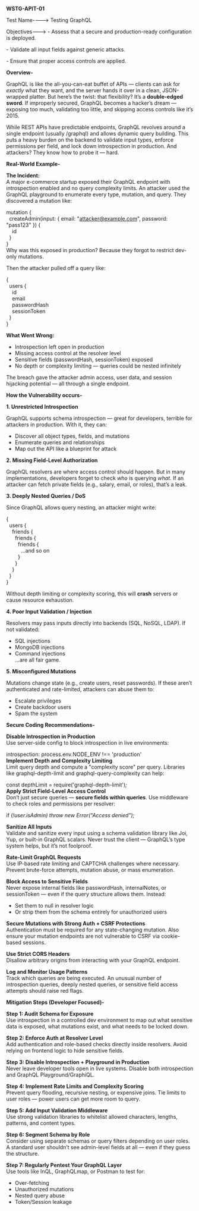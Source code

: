 **WSTG-APIT-01**

Test Name----\> Testing GraphQL

Objectives---\> \- Assess that a secure and production-ready configuration is deployed.

\- Validate all input fields against generic attacks.

\- Ensure that proper access controls are applied.

**Overview-**

GraphQL is like the all-you-can-eat buffet of APIs — clients can ask for *exactly* what they want, and the server hands it over in a clean, JSON-wrapped platter. But here’s the twist: that flexibility? It’s a **double-edged sword**. If improperly secured, GraphQL becomes a hacker’s dream — exposing too much, validating too little, and skipping access controls like it’s 2015\.

While REST APIs have predictable endpoints, GraphQL revolves around a single endpoint (usually /graphql) and allows dynamic query building. This puts a heavy burden on the backend to validate input types, enforce permissions per field, and lock down introspection in production. And attackers? They know how to probe it — hard.

**Real-World Example-**

**The Incident:**  
A major e-commerce startup exposed their GraphQL endpoint with introspection enabled and no query complexity limits. An attacker used the GraphQL playground to enumerate every type, mutation, and query. They discovered a mutation like:

mutation {  
  createAdmin(input: { email: "attacker@example.com", password: "pass123" }) {  
    id  
  }  
}  
Why was this exposed in production? Because they forgot to restrict dev-only mutations.

Then the attacker pulled off a query like:

{  
  users {  
    id  
    email  
    passwordHash  
    sessionToken  
  }  
}

**What Went Wrong:**

* Introspection left open in production  
* Missing access control at the resolver level  
* Sensitive fields (passwordHash, sessionToken) exposed  
* No depth or complexity limiting — queries could be nested infinitely

The breach gave the attacker admin access, user data, and session hijacking potential — all through a single endpoint.

**How the Vulnerability occurs-**

**1\. Unrestricted Introspection**

GraphQL supports schema introspection — great for developers, terrible for attackers in production. With it, they can:

* Discover all object types, fields, and mutations  
* Enumerate queries and relationships  
* Map out the API like a blueprint for attack

**2\. Missing Field-Level Authorization**

GraphQL resolvers are where access control should happen. But in many implementations, developers forget to check *who* is querying *what*. If an attacker can fetch private fields (e.g., salary, email, or roles), that’s a leak.

**3\. Deeply Nested Queries / DoS**

Since GraphQL allows query nesting, an attacker might write:

{  
  users {  
    friends {  
      friends {  
        friends {  
          ...and so on  
        }  
      }  
    }  
  }  
}

Without depth limiting or complexity scoring, this will **crash** servers or cause resource exhaustion.

**4\. Poor Input Validation / Injection**

Resolvers may pass inputs directly into backends (SQL, NoSQL, LDAP). If not validated:

* SQL injections  
* MongoDB injections  
* Command injections  
  ...are all fair game.

**5\. Misconfigured Mutations**

Mutations change state (e.g., create users, reset passwords). If these aren’t authenticated and rate-limited, attackers can abuse them to:

* Escalate privileges  
* Create backdoor users  
* Spam the system

**Secure Coding Recommendations-**

**Disable Introspection in Production**  
Use server-side config to block introspection in live environments:

introspection: process.env.NODE\_ENV \!== 'production'  
**Implement Depth and Complexity Limiting**  
Limit query depth and compute a "complexity score" per query. Libraries like graphql-depth-limit and graphql-query-complexity can help:

const depthLimit \= require('graphql-depth-limit')*;*  
**Apply Strict Field-Level Access Control**  
Don’t just secure queries — **secure fields within queries**. Use middleware to check roles and permissions per resolver:

if (*\!*user.isAdmin) throw new Error("Access denied")*;*

**Sanitize All Inputs**  
Validate and sanitize every input using a schema validation library like Joi, Yup, or built-in GraphQL scalars. Never trust the client — GraphQL’s type system helps, but it’s not foolproof.

**Rate-Limit GraphQL Requests**  
Use IP-based rate limiting and CAPTCHA challenges where necessary. Prevent brute-force attempts, mutation abuse, or mass enumeration.

**Block Access to Sensitive Fields**  
Never expose internal fields like passwordHash, internalNotes, or sessionToken — even if the query structure allows them. Instead:

* Set them to null in resolver logic  
* Or strip them from the schema entirely for unauthorized users

**Secure Mutations with Strong Auth \+ CSRF Protections**  
Authentication must be required for any state-changing mutation. Also ensure your mutation endpoints are not vulnerable to CSRF via cookie-based sessions.

**Use Strict CORS Headers**  
Disallow arbitrary origins from interacting with your GraphQL endpoint.

**Log and Monitor Usage Patterns**  
Track which queries are being executed. An unusual number of introspection queries, deeply nested queries, or sensitive field access attempts should raise red flags.

**Mitigation Steps (Developer Focused)-**

  **Step 1: Audit Schema for Exposure**  
Use introspection in a controlled dev environment to map out what sensitive data is exposed, what mutations exist, and what needs to be locked down.

  **Step 2: Enforce Auth at Resolver Level**  
Add authentication and role-based checks directly inside resolvers. Avoid relying on frontend logic to hide sensitive fields.

  **Step 3: Disable Introspection \+ Playground in Production**  
Never leave developer tools open in live systems. Disable both introspection and GraphQL Playground/GraphiQL.

  **Step 4: Implement Rate Limits and Complexity Scoring**  
Prevent query flooding, recursive nesting, or expensive joins. Tie limits to user roles — power users can get more room to query.

  **Step 5: Add Input Validation Middleware**  
Use strong validation libraries to whitelist allowed characters, lengths, patterns, and content types.

  **Step 6: Segment Schema by Role**  
Consider using separate schemas or query filters depending on user roles. A standard user shouldn’t see admin-level fields at all — even if they guess the structure.

  **Step 7: Regularly Pentest Your GraphQL Layer**  
Use tools like InQL, GraphQLmap, or Postman to test for:

* Over-fetching  
* Unauthorized mutations  
* Nested query abuse  
* Token/Session leakage

